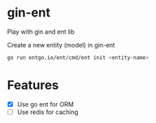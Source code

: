 # gin-ent
Play with gin and ent lib

Create a new entity (model) in gin-ent
```sh
go run entgo.io/ent/cmd/ent init <entity-name>
```


# Features
- [x] Use go ent for ORM
- [ ] Use redis for caching
